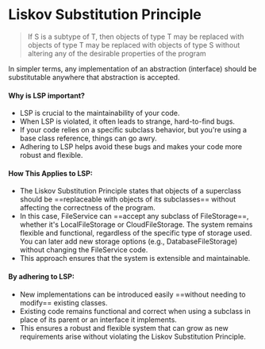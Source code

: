 # Liskov Substitution Principle

> If S is a subtype of T, then objects of type T may be replaced with objects of type T may be replaced with objects of type S without altering any of the desirable properties of the program


In simpler terms, any implementation of an abstraction (interface) should be substitutable anywhere that abstraction is accepted.

#### Why is LSP important?

- LSP is crucial to the maintainability of your code.
- When LSP is violated, it often leads to strange, hard-to-find bugs.
- If your code relies on a specific subclass behavior, but you're using a base class reference, things can go awry.
- Adhering to LSP helps avoid these bugs and makes your code more robust and flexible.

#### How This Applies to LSP:
- The Liskov Substitution Principle states that objects of a superclass should be ==replaceable with objects of its subclasses== without affecting the correctness of the program.
- In this case, FileService can ==accept any subclass of FileStorage==, whether it's LocalFileStorage or CloudFileStorage. The system remains flexible and functional, regardless of the specific type of storage used. You can later add new storage options (e.g., DatabaseFileStorage) without changing the FileService code.
- This approach ensures that the system is extensible and maintainable.

#### By adhering to LSP:

- New implementations can be introduced easily ==without needing to modify== existing classes.
- Existing code remains functional and correct when using a subclass in place of its parent or an interface it implements.
- This ensures a robust and flexible system that can grow as new requirements  arise without violating the Liskov Substitution Principle.
